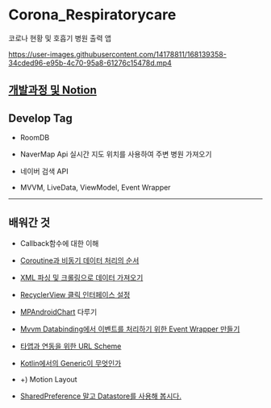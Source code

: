 # Corona_Respiratorycare
코로나 현황 및 호흡기  병원 출력 앱

https://user-images.githubusercontent.com/14178811/168139358-34cded96-e95b-4c70-95a8-61276c15478d.mp4

## [개발과정 및 Notion](https://www.notion.so/Corona_Respiratorycare-9d1dfe202b7c4069b994f2b92d722189)

## Develop Tag

* RoomDB

* NaverMap Api
  실시간 지도 위치를 사용하여 주변 병원 가져오기

* 네이버 검색 API

* MVVM, LiveData, ViewModel, Event Wrapper

---

## 배워간 것

* Callback함수에 대한 이해

* [Coroutine과 비동기 데이터 처리의 순서](https://velog.io/@cksgodl/androidkotlin-%EC%BD%94%EB%A3%A8%ED%8B%B4%EC%9D%84-%EC%82%AC%EC%9A%A9%ED%95%9C-%EB%B9%84%EB%8F%99%EA%B8%B0%EC%9E%91%EC%97%85%EB%93%A4%EC%9D%98-%EC%88%9C%EC%84%9C%EB%A5%BC-%EC%A7%80%EC%A0%95%ED%95%B4%EB%B3%B4%EC%9E%90)

* [XML 파싱 및 크롤링으로 데이터 가져오기](https://velog.io/@cksgodl/%EA%B3%B5%EA%B3%B5%EB%8D%B0%EC%9D%B4%ED%84%B0-XML-%ED%8C%8C%EC%8B%B1-%EB%B0%8F-%ED%81%AC%EB%A1%A4%EB%A7%81%EC%9C%BC%EB%A1%9C-%EB%8D%B0%EC%9D%B4%ED%84%B0-%EA%B0%80%EC%A0%B8%EC%98%A4%EA%B8%B0)

* [RecyclerView 클릭 인터페이스 설정](https://velog.io/@cksgodl/RecyclerView-%EA%B0%81%EA%B0%81-%EC%95%84%EC%9D%B4%ED%85%9C%EB%A7%88%EB%8B%A4-%ED%81%B4%EB%A6%AD-%EC%9D%B4%EB%B2%A4%ED%8A%B8-%EC%84%A4%EC%A0%95)

* [MPAndroidChart](https://github.com/PhilJay/MPAndroidChart) 다루기

* [Mvvm Databinding에서 이벤트를 처리하기 위한 Event Wrapper 만들기](https://velog.io/@cksgodl/mvvm-databinding%EC%9C%BC%EB%A1%9C-%EC%9D%B4%EB%B2%A4%ED%8A%B8%EC%B2%98%EB%A6%AC%EB%A5%BC-%EC%9C%84%ED%95%9C-Event-Wrapper-%EC%A7%80%EB%8F%84%EC%95%B1-%EC%97%B0%EB%8F%99-URL-SCheme)

* [타앱과 연동을 위한 URL Scheme](https://velog.io/@cksgodl/Android-Kotlin-%ED%83%80%EC%95%B1%EA%B3%BC%EC%9D%98-%EC%97%B0%EB%8F%99%EC%9D%84-%EC%9C%84%ED%95%9C-URL-Scheme)

* [Kotlin에서의 Generic이 무엇인가](https://velog.io/@cksgodl/Kotlin%EC%97%90%EC%84%9C-Generic%EA%B3%BC-type-parameter-T)

* +) Motion Layout

* [SharedPreference 말고 Datastore를 사용해 봅시다.](https://velog.io/@cksgodl/SharedPreference-%EB%8C%80%EC%8B%A0-DataStore-%EC%82%AC%EC%9A%A9%ED%95%B4%EB%B3%B4%EA%B8%B0)
